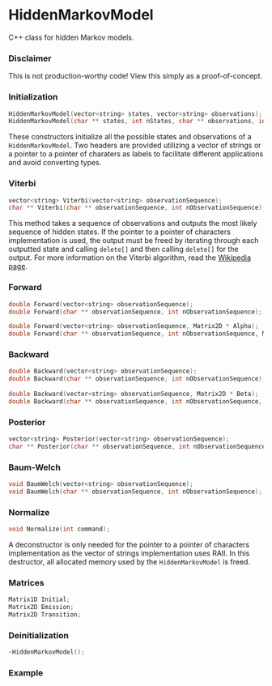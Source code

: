 # HiddenMarkovModel
C++ class for hidden Markov models.

### Disclaimer
This is not production-worthy code! View this simply as a proof-of-concept.

### Initialization
```C++
HiddenMarkovModel(vector<string> states, vector<string> observations);
HiddenMarkovModel(char ** states, int nStates, char ** observations, int nObservations);
```
These constructors initialize all the possible states and observations of a `HiddenMarkovModel`. Two headers are provided utilizing a vector of strings or a pointer to a pointer of charaters as labels to facilitate different applications and avoid converting types.

### Viterbi
```C++
vector<string> Viterbi(vector<string> observationSequence);
char ** Viterbi(char ** observationSequence, int nObservationSequence);
```
This method takes a sequence of observations and outputs the most likely sequence of hidden states. If the pointer to a pointer of characters implementation is used, the output must be freed by iterating through each outputted state and calling `delete[]` and then calling `delete[]` for the output. For more information on the Viterbi algorithm, read the [Wikipedia page](https://en.wikipedia.org/wiki/Viterbi_algorithm).

### Forward
```C++
double Forward(vector<string> observationSequence);
double Forward(char ** observationSequence, int nObservationSequence);

double Forward(vector<string> observationSequence, Matrix2D * Alpha);
double Forward(char ** observationSequence, int nObservationSequence, Matrix2D * Alpha);
```

### Backward
```C++
double Backward(vector<string> observationSequence);
double Backward(char ** observationSequence, int nObservationSequence);
  
double Backward(vector<string> observationSequence, Matrix2D * Beta);
double Backward(char ** observationSequence, int nObservationSequence, Matrix2D * Beta);
```

### Posterior
```C++
vector<string> Posterior(vector<string> observationSequence);
char ** Posterior(char ** observationSequence, int nObservationSequence);
```

### Baum-Welch
```C++
void BaumWelch(vector<string> observationSequence);
void BaumWelch(char ** observationSequence, int nObservationSequence);
```

### Normalize
```C++
void Normalize(int command);
```
A deconstructor is only needed for the pointer to a pointer of characters implementation as the vector of strings implementation uses RAII. In this destructor, all allocated memory used by the `HiddenMarkovModel` is freed.

### Matrices
```C++
Matrix1D Initial;
Matrix2D Emission;
Matrix2D Transition;
```

### Deinitialization
```C++
~HiddenMarkovModel();
```

### Example
```C++
```
